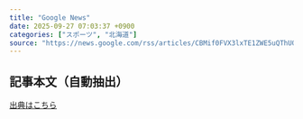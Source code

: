 ```yaml
---
title: "Google News"
date: 2025-09-27 07:03:37 +0900
categories: ["スポーツ", "北海道"]
source: "https://news.google.com/rss/articles/CBMif0FVX3lxTE1ZWE5uQThUQnVGMUpmRndOanB5cDFkbnFlYmVCZXZIT0E3TVlNcW5PTlJWWi1fRHVaYkxrc0NIc1g2X24tRDgzMG9wQmhpUmZKOHVUTHpBNFBkQXo1N3hUTXpHa2NOMHRoczB3OVJaN1JFNkdjb3JwY1NGeG00cWs?oc=5"
---
```


## 記事本文（自動抽出）
<body class="y0K44d EA71Tc" id="readabilityBody"></body>

[出典はこちら](https://news.google.com/rss/articles/CBMif0FVX3lxTE1ZWE5uQThUQnVGMUpmRndOanB5cDFkbnFlYmVCZXZIT0E3TVlNcW5PTlJWWi1fRHVaYkxrc0NIc1g2X24tRDgzMG9wQmhpUmZKOHVUTHpBNFBkQXo1N3hUTXpHa2NOMHRoczB3OVJaN1JFNkdjb3JwY1NGeG00cWs?oc=5)
